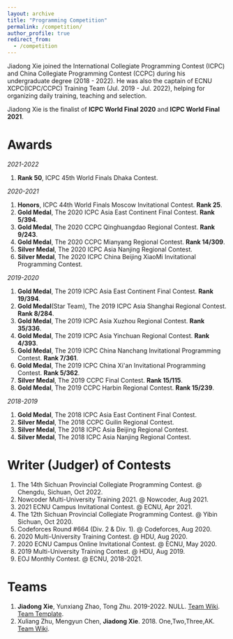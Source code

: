 ```yaml
---
layout: archive
title: "Programming Competition"
permalink: /competition/
author_profile: true
redirect_from:
  - /competition
---
```


Jiadong Xie joined the International Collegiate Programming Contest (ICPC) and China Collegiate Programming Contest (CCPC) during his undergraduate degree (2018 - 2022). He was also the captain of ECNU XCPC(ICPC/CCPC) Training Team (Jul. 2019 - Jul. 2022), helping for organizing daily training, teaching and selection.

Jiadong Xie is the finalist of **ICPC World Final 2020** and **ICPC World Final 2021**.


Awards
======

*2021-2022*

1. **Rank 50**, ICPC 45th World Finals Dhaka Contest.

*2020-2021*

1. **Honors**, ICPC 44th World Finals Moscow Invitational Contest. **Rank 25**.
2. **Gold Medal**, The 2020 ICPC Asia East Continent Final Contest. **Rank 5/394**.
3. **Gold Medal**, The 2020 CCPC Qinghuangdao Regional Contest. **Rank 9/243**.
4. **Gold Medal**, The 2020 CCPC Mianyang Regional Contest. **Rank 14/309**.
5. **Silver Medal**, The 2020 ICPC Asia Nanjing Regional Contest.
6. **Silver Medal**, The 2020 ICPC China Beijing XiaoMi Invitational Programming Contest.

*2019-2020*

1. **Gold Medal**, The 2019 ICPC Asia East Continent Final Contest. **Rank 19/394**.
2. **Gold Medal**(Star Team), The 2019 ICPC Asia Shanghai Regional Contest. **Rank 8/284**.
3. **Gold Medal**, The 2019 ICPC Asia Xuzhou Regional Contest. **Rank 35/336**.
4. **Gold Medal**, The 2019 ICPC Asia Yinchuan Regional Contest. **Rank 4/393**.
5. **Gold Medal**, The 2019 ICPC China Nanchang Invitational Programming Contest. **Rank 7/361**.
6. **Gold Medal**, The 2019 ICPC China Xi'an Invitational Programming Contest. **Rank 5/362**.
7. **Silver Medal**, The 2019 CCPC Final Contest. **Rank 15/115**.
8. **Gold Medal**, The 2019 CCPC Harbin Regional Contest. **Rank 15/239**.

*2018-2019*

1. **Gold Medal**, The 2018 ICPC Asia East Continent Final Contest.
2. **Silver Medal**, The 2018 CCPC Guilin Regional Contest.
3. **Silver Medal**, The 2018 ICPC Asia Beijing Regional Contest.
4. **Silver Medal**, The 2018 ICPC Asia Nanjing Regional Contest.


Writer (Judger) of Contests
======
1. The 14th Sichuan Provincial Collegiate Programming Contest. @ Chengdu, Sichuan, Oct 2022.
2. Nowcoder Multi-University Training 2021. @ Nowcoder, Aug 2021.
3. 2021 ECNU Campus Invitational Contest. @ ECNU, Apr 2021.
4. The 12th Sichuan Provincial Collegiate Programming Contest. @ Yibin Sichuan, Oct 2020.
5. Codeforces Round #664 (Div. 2 & Div. 1). @ Codeforces, Aug 2020.
6. 2020 Multi-University Training Contest. @ HDU, Aug 2020.
7. 2020 ECNU Campus Online Invitational Contest. @ ECNU, May 2020.
8. 2019 Multi-University Training Contest. @ HDU, Aug 2019.
9. EOJ Monthly Contest. @ ECNU, 2018-2021.

Teams
======
1. **Jiadong Xie**, Yunxiang Zhao, Tong Zhu. 2019-2022. NULL. [Team Wiki](https://acm.ecnu.edu.cn/wiki/index.php?title=NULL_(2019)). [Team Template](https://github.com/Xiejiadong/Template).
2. Xuliang Zhu, Mengyun Chen, **Jiadong Xie**. 2018. One,Two,Three,AK. [Team Wiki](https://acm.ecnu.edu.cn/wiki/index.php?title=One,Two,Three,AK_(2018)).